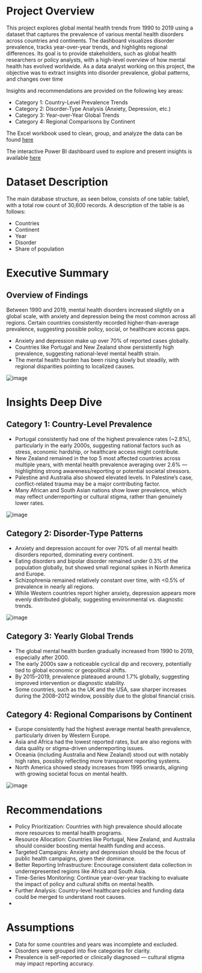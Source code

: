 # Project Overview
This project explores global mental health trends from 1990 to 2019 using a dataset that captures the prevalence of various mental health disorders across countries and continents.
The dashboard visualizes disorder prevalence, tracks year-over-year trends, and highlights regional differences. Its goal is to provide stakeholders, such as global health researchers or policy analysts, with a high-level overview of how mental health has evolved worldwide. As a data analyst working on this project, the objective was to extract insights into disorder prevalence, global patterns, and changes over time 

Insights and recommendations are provided on the following key areas:

* Category 1: Country-Level Prevalence Trends
* Category 2: Disorder-Type Analysis (Anxiety, Depression, etc.)
* Category 3: Year-over-Year Global Trends
* Category 4: Regional Comparisons by Continent

The Excel workbook used to clean, group, and analyze the data can be found [here](https://docs.google.com/spreadsheets/d/1cX98Ny1oYcVVubqfvtAbv-yJosXB2b6H/edit?gid=1208182609#gid=1208182609)

The interactive Power BI dashboard used to explore and present insights is available [here](https://app.powerbi.com/groups/me/reports/678f7793-0a9e-4769-a878-d9b9ddd183ad/86769e0c48087a2ae202?experience=power-bi]
)

# Dataset Description
The main database structure, as seen below, consists of one table: table1, with a total row count of 30,600 records. A description of the table is as follows:
* Countries
* Continent
* Year
* Disorder
* Share of population
# Executive Summary 
## Overview of Findings
Between 1990 and 2019, mental health disorders increased slightly on a global scale, with anxiety and depression being the most common across all regions. Certain countries consistently recorded higher-than-average prevalence, suggesting possible policy, social, or healthcare access gaps.

* Anxiety and depression make up over 70% of reported cases globally.
* Countries like Portugal and New Zealand show persistently high prevalence, suggesting national-level mental health strain.
* The mental health burden has been rising slowly but steadily, with regional disparities pointing to localized causes.

![image](https://github.com/user-attachments/assets/6334f775-4b17-4deb-8dd9-de875f94b0cc)
# Insights Deep Dive 
## Category 1: Country-Level Prevalence
* Portugal consistently had one of the highest prevalence rates (~2.8%), particularly in the early 2000s, suggesting national factors such as stress, economic hardship, or healthcare access might contribute.
* New Zealand remained in the top 5 most affected countries across multiple years, with mental health prevalence averaging over 2.6% — highlighting strong awareness/reporting or potential societal stressors.
* Palestine and Australia also showed elevated levels. In Palestine’s case, conflict-related trauma may be a major contributing factor.
* Many African and South Asian nations show lower prevalence, which may reflect underreporting or cultural stigma, rather than genuinely lower rates.
  
![image](https://github.com/user-attachments/assets/05002e44-4771-42d7-8fd2-ef0fa04d1a93)

## Category 2: Disorder-Type Patterns
* Anxiety and depression account for over 70% of all mental health disorders reported, dominating every continent.
* Eating disorders and bipolar disorder remained under 0.3% of the population globally, but showed small regional spikes in North America and Europe.
* Schizophrenia remained relatively constant over time, with <0.5% of prevalence in nearly all regions.
* While Western countries report higher anxiety, depression appears more evenly distributed globally, suggesting environmental vs. diagnostic trends.

![image](https://github.com/user-attachments/assets/75145115-3e07-40a3-b72c-378079309af1)

## Category 3: Yearly Global Trends
* The global mental health burden gradually increased from 1990 to 2019, especially after 2000.
* The early 2000s saw a noticeable cyclical dip and recovery, potentially tied to global economic or geopolitical shifts.
* By 2015–2019, prevalence plateaued around 1.7% globally, suggesting improved intervention or diagnostic stability.
* Some countries, such as the UK and the USA, saw sharper increases during the 2008–2012 window, possibly due to the global financial crisis.

## Category 4: Regional Comparisons by Continent
* Europe consistently had the highest average mental health prevalence, particularly driven by Western Europe.
* Asia and Africa had the lowest reported rates, but are also regions with data quality or stigma-driven underreporting issues.
* Oceania (including Australia and New Zealand) stood out with notably high rates, possibly reflecting more transparent reporting systems.
* North America showed steady increases from 1995 onwards, aligning with growing societal focus on mental health.

![image](https://github.com/user-attachments/assets/488ebb8f-05e1-4eeb-b802-dc20a93f1f47)

# Recommendations
* Policy Prioritization: Countries with high prevalence should allocate more resources to mental health programs.
* Resource Allocation: Countries like Portugal, New Zealand, and Australia should consider boosting mental health funding and access.
* Targeted Campaigns: Anxiety and depression should be the focus of public health campaigns, given their dominance.
* Better Reporting Infrastructure: Encourage consistent data collection in underrepresented regions like Africa and South Asia.
* Time-Series Monitoring: Continue year-over-year tracking to evaluate the impact of policy and cultural shifts on mental health.
* Further Analysis: Country-level healthcare policies and funding data could be merged to understand root causes.
* 
# Assumptions
* Data for some countries and years was incomplete and excluded.
* Disorders were grouped into five categories for clarity.
* Prevalence is self-reported or clinically diagnosed — cultural stigma may impact reporting accuracy.


